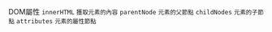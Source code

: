 DOM屬性
`innerHTML` <small>獲取元素的內容</small>
`parentNode` <small>元素的父節點</small>
`childNodes` <small>元素的子節點</small>
`attributes` <small>元素的屬性節點</small>